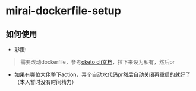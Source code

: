 # mirai-dockerfile-setup
## 如何使用
* 彩蛋:
> 需要改动dockerfile，参考[oketo cli文档](https://www.okteto.com/docs/cloud/okteto-cli)，拉下来设为私有，然后pr
* 如果有哪位大佬整下action，弄个自动水代码pr然后自动关闭再重启的就好了（本人暂时没有时间精力）